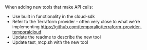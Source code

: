 When adding new tools that make API calls:
- Use built in functionality in the cloud-sdk
- Refer to the Terraform provider - often very close to what we're implementing https://github.com/temporalio/terraform-provider-temporalcloud
- Update the readme to describe the new tool
- Update test_mcp.sh with the new tool